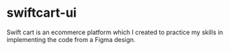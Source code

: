 # swiftcart-ui
Swift cart is an ecommerce platform which I created to practice my skills in implementing the code from a Figma design.
